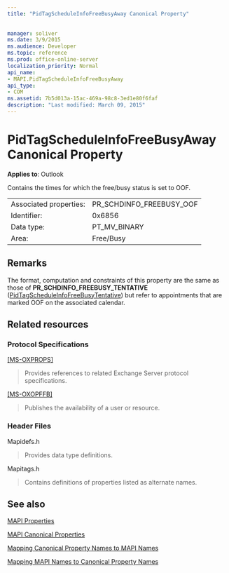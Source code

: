 ```yaml
---
title: "PidTagScheduleInfoFreeBusyAway Canonical Property"
 
 
manager: soliver
ms.date: 3/9/2015
ms.audience: Developer
ms.topic: reference
ms.prod: office-online-server
localization_priority: Normal
api_name:
- MAPI.PidTagScheduleInfoFreeBusyAway
api_type:
- COM
ms.assetid: 7b5d013a-15ac-469a-98c8-3ed1e80f6faf
description: "Last modified: March 09, 2015"
---
```


# PidTagScheduleInfoFreeBusyAway Canonical Property

  
  
**Applies to**: Outlook 
  
Contains the times for which the free/busy status is set to OOF.
  
|||
|:-----|:-----|
|Associated properties:  <br/> |PR_SCHDINFO_FREEBUSY_OOF  <br/> |
|Identifier:  <br/> |0x6856  <br/> |
|Data type:  <br/> |PT_MV_BINARY  <br/> |
|Area:  <br/> |Free/Busy  <br/> |
   
## Remarks

The format, computation and constraints of this property are the same as those of **PR_SCHDINFO_FREEBUSY_TENTATIVE** ([PidTagScheduleInfoFreeBusyTentative](pidtagscheduleinfofreebusytentative-canonical-property.md)) but refer to appointments that are marked OOF on the associated calendar.
  
## Related resources

### Protocol Specifications

[[MS-OXPROPS]](http://msdn.microsoft.com/library/f6ab1613-aefe-447d-a49c-18217230b148%28Office.15%29.aspx)
  
> Provides references to related Exchange Server protocol specifications.
    
[[MS-OXOPFFB]](http://msdn.microsoft.com/library/1a527299-7211-4d27-a74c-b69bd0746320%28Office.15%29.aspx)
  
> Publishes the availability of a user or resource.
    
### Header Files

Mapidefs.h
  
> Provides data type definitions.
    
Mapitags.h
  
> Contains definitions of properties listed as alternate names.
    
## See also



[MAPI Properties](mapi-properties.md)
  
[MAPI Canonical Properties](mapi-canonical-properties.md)
  
[Mapping Canonical Property Names to MAPI Names](mapping-canonical-property-names-to-mapi-names.md)
  
[Mapping MAPI Names to Canonical Property Names](mapping-mapi-names-to-canonical-property-names.md)

